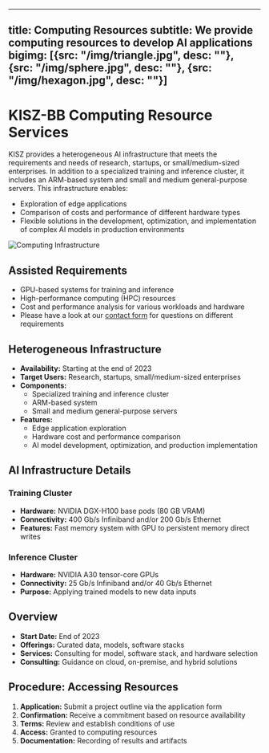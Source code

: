 
---
title: Computing Resources
subtitle: We provide computing resources to develop AI applications
bigimg: [{src: "/img/triangle.jpg", desc: ""}, {src: "/img/sphere.jpg", desc: ""}, {src: "/img/hexagon.jpg", desc: ""}]
---

# KISZ-BB Computing Resource Services

KISZ provides a heterogeneous AI infrastructure that meets the requirements and needs of research, startups, or small/medium-sized enterprises. In addition to a specialized training and inference cluster, it includes an ARM-based system and small and medium general-purpose servers. This infrastructure enables:

* Exploration of edge applications
* Comparison of costs and performance of different hardware types
* Flexible solutions in the development, optimization, and implementation of complex AI models in production environments

![Computing Infrastructure](/img/computing_infrastructure.png)

## Assisted Requirements
- GPU-based systems for training and inference
- High-performance computing (HPC) resources
- Cost and performance analysis for various workloads and hardware
- Please have a look at our [contact form](https://hpi.de/das-hpi/registrierung/ki-servicezentrum-rechenressourcen/) for questions on different requirements

## Heterogeneous Infrastructure
- **Availability:** Starting at the end of 2023
- **Target Users:** Research, startups, small/medium-sized enterprises
- **Components:**
  - Specialized training and inference cluster
  - ARM-based system
  - Small and medium general-purpose servers
- **Features:**
  - Edge application exploration
  - Hardware cost and performance comparison
  - AI model development, optimization, and production implementation

## AI Infrastructure Details

### Training Cluster
- **Hardware:** NVIDIA DGX-H100 base pods (80 GB VRAM)
- **Connectivity:** 400 Gb/s Infiniband and/or 200 Gb/s Ethernet
- **Features:** Fast memory system with GPU to persistent memory direct writes

### Inference Cluster
- **Hardware:** NVIDIA A30 tensor-core GPUs
- **Connectivity:** 25 Gb/s Infiniband and/or 40 Gb/s Ethernet
- **Purpose:** Applying trained models to new data inputs

## Overview
- **Start Date:** End of 2023
- **Offerings:** Curated data, models, software stacks
- **Services:** Consulting for model, software stack, and hardware selection
- **Consulting:** Guidance on cloud, on-premise, and hybrid solutions

## Procedure: Accessing Resources
1. **Application:** Submit a project outline via the application form
2. **Confirmation:** Receive a commitment based on resource availability
3. **Terms:** Review and establish conditions of use
4. **Access:** Granted to computing resources
5. **Documentation:** Recording of results and artifacts

